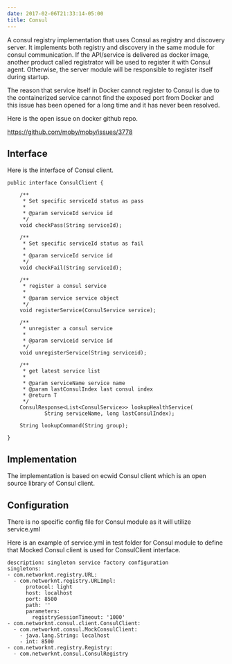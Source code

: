 ```yaml
---
date: 2017-02-06T21:33:14-05:00
title: Consul
---
```


A consul registry implementation that uses Consul as registry and discovery
server. It implements both registry and discovery in the same module for
consul communication. If the API/service is delivered as docker image, another
product called registrator will be used to register it with Consul agent.
Otherwise, the server module will be responsible to register itself during
startup.

The reason that service itself in Docker cannot register to Consul is due to
the containerized service cannot find the exposed port from Docker and this
issue has been opened for a long time and it has never been resolved. 

Here is the open issue on docker github repo.

https://github.com/moby/moby/issues/3778

## Interface

Here is the interface of Consul client. 

```
public interface ConsulClient {

	/**
	 * Set specific serviceId status as pass
	 *
	 * @param serviceId service id
	 */
	void checkPass(String serviceId);

	/**
	 * Set specific serviceId status as fail
	 *
	 * @param serviceId service id
	 */
	void checkFail(String serviceId);

	/**
	 * register a consul service
	 *
	 * @param service service object
	 */
	void registerService(ConsulService service);

	/**
	 * unregister a consul service
	 *
	 * @param serviceid service id
	 */
	void unregisterService(String serviceid);

	/**
	 * get latest service list
	 *
	 * @param serviceName service name
	 * @param lastConsulIndex last consul index
	 * @return T
	 */
	ConsulResponse<List<ConsulService>> lookupHealthService(
			String serviceName, long lastConsulIndex);

	String lookupCommand(String group);

}

```

## Implementation

The implementation is based on ecwid Consul client which is an open source library
of Consul client.

## Configuration

There is no specific config file for Consul module as it will utilize service.yml

Here is an example of service.yml in test folder for Consul module to define that
Mocked Consul client is used for ConsulClient interface.

```
description: singleton service factory configuration
singletons:
- com.networknt.registry.URL:
  - com.networknt.registry.URLImpl:
      protocol: light
      host: localhost
      port: 8500
      path: ''
      parameters:
        registrySessionTimeout: '1000'
- com.networknt.consul.client.ConsulClient:
  - com.networknt.consul.MockConsulClient:
    - java.lang.String: localhost
    - int: 8500
- com.networknt.registry.Registry:
  - com.networknt.consul.ConsulRegistry

```
